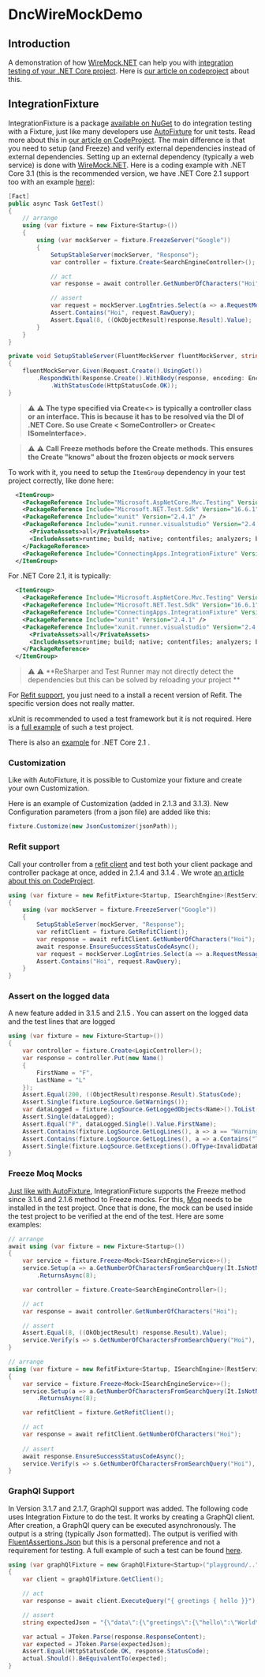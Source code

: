 # DncWireMockDemo

## Introduction
A demonstration of how [WireMock.NET](https://github.com/WireMock-Net/WireMock.Net) can help you with [integration testing of your .NET Core project](https://docs.microsoft.com/en-us/aspnet/core/test/integration-tests?view=aspnetcore-3.1).
Here is [our article on codeproject](https://www.codeproject.com/Articles/5267354/How-WireMock-NET-can-help-doing-integration-testin) about this.


## IntegrationFixture

IntegrationFixture is a package [available on NuGet](https://www.nuget.org/packages/ConnectingApps.IntegrationFixture/) to do integration testing with a Fixture, just like many developers use [AutoFixture](https://github.com/AutoFixture/AutoFixture) for unit tests. Read more about this in [our article on CodeProject](https://www.codeproject.com/Articles/5267948/Integration-Testing-More-Fixtures-than-AutoFixture). The main difference is that you need to setup (and Freeze) and verify external dependencies instead of external dependencies. Setting up an external dependency (typically a web service) is done with [WireMock.NET](https://github.com/WireMock-Net/WireMock.Net/wiki/Stubbing). Here is a coding example with .NET Core 3.1 (this is the recommended version, we have .NET Core 2.1 support too with an example [here](https://github.com/ConnectingApps/DncWireMockDemo/tree/master/21/ConnectingApps.IntegrationFixtureTests21.NuGet)):

````csharp
[Fact]
public async Task GetTest()
{
    // arrange
    using (var fixture = new Fixture<Startup>())
    {
        using (var mockServer = fixture.FreezeServer("Google"))
        {
            SetupStableServer(mockServer, "Response");
            var controller = fixture.Create<SearchEngineController>();

            // act
            var response = await controller.GetNumberOfCharacters("Hoi");

            // assert
            var request = mockServer.LogEntries.Select(a => a.RequestMessage).Single();
            Assert.Contains("Hoi", request.RawQuery);
            Assert.Equal(8, ((OkObjectResult)response.Result).Value);
        }
    }
}

private void SetupStableServer(FluentMockServer fluentMockServer, string response)
{
    fluentMockServer.Given(Request.Create().UsingGet())
        .RespondWith(Response.Create().WithBody(response, encoding: Encoding.UTF8)
            .WithStatusCode(HttpStatusCode.OK));
}
````

> :warning: ⚠ **The type specified via Create<> is typically a controller class or an interface. This is because it has to be resolved via the DI of .NET Core. So use Create < SomeController> or Create< ISomeInterface>.**

> :warning: ⚠ **Call Freeze methods before the Create methods. This ensures the Create "knows" about the frozen objects or mock servers**

To work with it, you need to setup the `ItemGroup` dependency in your test project correctly, like done here:

````xml
  <ItemGroup>
    <PackageReference Include="Microsoft.AspNetCore.Mvc.Testing" Version="3.1.3" />
    <PackageReference Include="Microsoft.NET.Test.Sdk" Version="16.6.1" />
    <PackageReference Include="xunit" Version="2.4.1" />
    <PackageReference Include="xunit.runner.visualstudio" Version="2.4.1">
      <PrivateAssets>all</PrivateAssets>
      <IncludeAssets>runtime; build; native; contentfiles; analyzers; buildtransitive</IncludeAssets>
    </PackageReference>
    <PackageReference Include="ConnectingApps.IntegrationFixture" Version="3.1.6" />
  </ItemGroup>
````

For .NET Core 2.1, it is typically:

````xml
  <ItemGroup>
    <PackageReference Include="Microsoft.AspNetCore.Mvc.Testing" Version="2.1.3" />
    <PackageReference Include="Microsoft.NET.Test.Sdk" Version="16.6.1" />
    <PackageReference Include="ConnectingApps.IntegrationFixture" Version="2.1.6" />
    <PackageReference Include="xunit" Version="2.4.1" />
    <PackageReference Include="xunit.runner.visualstudio" Version="2.4.1">
      <PrivateAssets>all</PrivateAssets>
      <IncludeAssets>runtime; build; native; contentfiles; analyzers; buildtransitive</IncludeAssets>
    </PackageReference>
  </ItemGroup>
````
> :warning: ⚠ **ReSharper and Test Runner may not directly detect the dependencies but this can be solved by reloading your project **

For [Refit support](https://github.com/ConnectingApps/DncWireMockDemo#refit-support), you just need to a install a recent version of Refit. The specific version does not really matter.

xUnit is recommended to used a test framework but it is not required. Here is a [full example](https://github.com/ConnectingApps/DncWireMockDemo/tree/master/ConnectingApps.IntegrationFixtureTests.Nuget) of such a test project.

There is also an [example](https://github.com/ConnectingApps/DncWireMockDemo/tree/master/21/ConnectingApps.IntegrationFixtureTests21.NuGet) for .NET Core 2.1 .

### Customization

Like with AutoFixture, it is possible to Customize your fixture and create your own Customization.

Here is an example of Customization (added in 2.1.3 and 3.1.3).
New Configuration parameters (from a json file) are added like this:
````csharp
fixture.Customize(new JsonCustomizer(jsonPath));
````

### Refit support
Call your controller from a [refit client](https://github.com/reactiveui/refit#refit-the-automatic-type-safe-rest-library-for-net-core-xamarin-and-net) and test both your client package and controller package at once, added in 2.1.4 and 3.1.4 . We wrote [an article about this on CodeProject](https://www.codeproject.com/Tips/5268823/Testing-Validation-Attributes-with-xUnit).

````csharp
using (var fixture = new RefitFixture<Startup, ISearchEngine>(RestService.For<ISearchEngine>))
{
    using (var mockServer = fixture.FreezeServer("Google"))
    {
        SetupStableServer(mockServer, "Response");
        var refitClient = fixture.GetRefitClient();
        var response = await refitClient.GetNumberOfCharacters("Hoi");
        await response.EnsureSuccessStatusCodeAsync();
        var request = mockServer.LogEntries.Select(a => a.RequestMessage).Single();
        Assert.Contains("Hoi", request.RawQuery);
    }
}
````

### Assert on the logged data
A new feature added in 3.1.5 and 2.1.5 . You can assert on the logged data and the test lines that are logged
````csharp
using (var fixture = new Fixture<Startup>())
{
    var controller = fixture.Create<LogicController>();
    var response = controller.Put(new Name()
    {
        FirstName = "F",
        LastName = "L"
    });
    Assert.Equal(200, ((ObjectResult)response.Result).StatusCode);
    Assert.Single(fixture.LogSource.GetWarnings());
    var dataLogged = fixture.LogSource.GetLoggedObjects<Name>().ToList();
    Assert.Single(dataLogged);
    Assert.Equal("F", dataLogged.Single().Value.FirstName);
    Assert.Contains(fixture.LogSource.GetLogLines(), a => a == "Warning Logged");
    Assert.Contains(fixture.LogSource.GetLogLines(), a => a.Contains("This is the input"));
    Assert.Single(fixture.LogSource.GetExceptions().OfType<InvalidDataException>());
} 
````
### Freeze Moq Mocks
[Just like with AutoFixture](https://thomasardal.com/using-automoqcustomization-with-nunit-moq-and-autofixture/), IntegrationFixture supports the Freeze method since 3.1.6 and 2.1.6 method to Freeze mocks. For this, [Moq](https://www.nuget.org/packages/Moq/) needs to be installed in the test project. Once that is done, the mock can be used inside the test project to be verified at the end of the test. Here are some examples:

````csharp
// arrange
await using (var fixture = new Fixture<Startup>())
{
    var service = fixture.Freeze<Mock<ISearchEngineService>>();
    service.Setup(a => a.GetNumberOfCharactersFromSearchQuery(It.IsNotNull<string>()))
        .ReturnsAsync(8);

    var controller = fixture.Create<SearchEngineController>();

    // act
    var response = await controller.GetNumberOfCharacters("Hoi");

    // assert
    Assert.Equal(8, ((OkObjectResult) response.Result).Value);
    service.Verify(s => s.GetNumberOfCharactersFromSearchQuery("Hoi"), Times.Once);
}
````

````csharp
// arrange
using (var fixture = new RefitFixture<Startup, ISearchEngine>(RestService.For<ISearchEngine>))
{
    var service = fixture.Freeze<Mock<ISearchEngineService>>();
    service.Setup(a => a.GetNumberOfCharactersFromSearchQuery(It.IsNotNull<string>()))
        .ReturnsAsync(8);

    var refitClient = fixture.GetRefitClient();

    // act
    var response = await refitClient.GetNumberOfCharacters("Hoi");
    
    // assert
    await response.EnsureSuccessStatusCodeAsync();
    service.Verify(s => s.GetNumberOfCharactersFromSearchQuery("Hoi"), Times.Once);
}
````

### GraphQl Support
In Version 3.1.7 and 2.1.7, GraphQl support was added. The following code uses Integration Fixture to do the test.  It works by creating a GraphQl client. After creation, a GraphQl query can be executed asynchronously. The output is a string (typically Json formatted). The output is verified with [FluentAssertions.Json](https://github.com/fluentassertions/fluentassertions.json#usage) but this is a personal preference and not a requirement for testing.
A full example of such a test can be found [here](https://github.com/ConnectingApps/DncWireMockDemo/tree/master/ConnectingApps.GraphQlDemo.IntegrationTests.NuGet).

````csharp
using (var graphQlFixture = new GraphQlFixture<Startup>("playground/.."))
{
    var client = graphQlFixture.GetClient();

    // act
    var response = await client.ExecuteQuery("{ greetings { hello }}");

    // assert
    string expectedJson = "{\"data\":{\"greetings\":{\"hello\":\"World\"}}}";

    var actual = JToken.Parse(response.ResponseContent);
    var expected = JToken.Parse(expectedJson);
    Assert.Equal(HttpStatusCode.OK, response.StatusCode);
    actual.Should().BeEquivalentTo(expected);
}
````